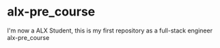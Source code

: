 # alx-pre_course
I'm now a ALX Student, this is my first repository as a full-stack engineer
alx-pre_course
